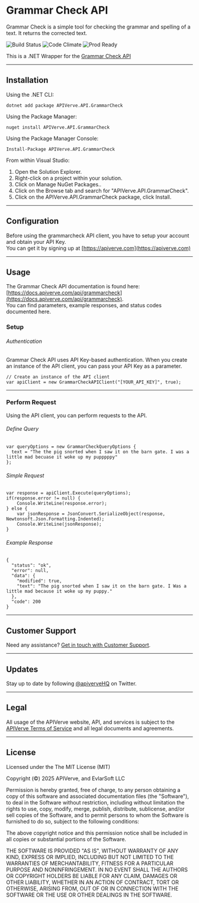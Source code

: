 Grammar Check API
============

Grammar Check is a simple tool for checking the grammar and spelling of a text. It returns the corrected text.

![Build Status](https://img.shields.io/badge/build-passing-green)
![Code Climate](https://img.shields.io/badge/maintainability-B-purple)
![Prod Ready](https://img.shields.io/badge/production-ready-blue)

This is a .NET Wrapper for the [Grammar Check API](https://apiverve.com/marketplace/api/grammarcheck)

---

## Installation

Using the .NET CLI:
```
dotnet add package APIVerve.API.GrammarCheck
```

Using the Package Manager:
```
nuget install APIVerve.API.GrammarCheck
```

Using the Package Manager Console:
```
Install-Package APIVerve.API.GrammarCheck
```

From within Visual Studio:

1. Open the Solution Explorer.
2. Right-click on a project within your solution.
3. Click on Manage NuGet Packages..
4. Click on the Browse tab and search for "APIVerve.API.GrammarCheck".
5. Click on the APIVerve.API.GrammarCheck package, click Install.


---

## Configuration

Before using the grammarcheck API client, you have to setup your account and obtain your API Key.  
You can get it by signing up at [https://apiverve.com](https://apiverve.com)

---

## Usage

The Grammar Check API documentation is found here: [https://docs.apiverve.com/api/grammarcheck](https://docs.apiverve.com/api/grammarcheck).  
You can find parameters, example responses, and status codes documented here.

### Setup

###### Authentication
Grammar Check API uses API Key-based authentication. When you create an instance of the API client, you can pass your API Key as a parameter.

```
// Create an instance of the API client
var apiClient = new GrammarCheckAPIClient("[YOUR_API_KEY]", true);
```

---


### Perform Request
Using the API client, you can perform requests to the API.

###### Define Query

```
var queryOptions = new GrammarCheckQueryOptions {
  text = "The the pig snorted when I saw it on the barn gate. I was a little mad becuase it woke up my pupppppy"
};
```

###### Simple Request

```
var response = apiClient.Execute(queryOptions);
if(response.error != null) {
	Console.WriteLine(response.error);
} else {
    var jsonResponse = JsonConvert.SerializeObject(response, Newtonsoft.Json.Formatting.Indented);
    Console.WriteLine(jsonResponse);
}
```

###### Example Response

```
{
  "status": "ok",
  "error": null,
  "data": {
    "modified": true,
    "text": "The pig snorted when I saw it on the barn gate. I Was a little mad because it woke up my puppy."
  },
  "code": 200
}
```

---

## Customer Support

Need any assistance? [Get in touch with Customer Support](https://apiverve.com/contact).

---

## Updates
Stay up to date by following [@apiverveHQ](https://twitter.com/apiverveHQ) on Twitter.

---

## Legal

All usage of the APIVerve website, API, and services is subject to the [APIVerve Terms of Service](https://apiverve.com/terms) and all legal documents and agreements.

---

## License
Licensed under the The MIT License (MIT)

Copyright (&copy;) 2025 APIVerve, and EvlarSoft LLC

Permission is hereby granted, free of charge, to any person obtaining a copy of this software and associated documentation files (the "Software"), to deal in the Software without restriction, including without limitation the rights to use, copy, modify, merge, publish, distribute, sublicense, and/or sell copies of the Software, and to permit persons to whom the Software is furnished to do so, subject to the following conditions:

The above copyright notice and this permission notice shall be included in all copies or substantial portions of the Software.

THE SOFTWARE IS PROVIDED "AS IS", WITHOUT WARRANTY OF ANY KIND, EXPRESS OR IMPLIED, INCLUDING BUT NOT LIMITED TO THE WARRANTIES OF MERCHANTABILITY, FITNESS FOR A PARTICULAR PURPOSE AND NONINFRINGEMENT. IN NO EVENT SHALL THE AUTHORS OR COPYRIGHT HOLDERS BE LIABLE FOR ANY CLAIM, DAMAGES OR OTHER LIABILITY, WHETHER IN AN ACTION OF CONTRACT, TORT OR OTHERWISE, ARISING FROM, OUT OF OR IN CONNECTION WITH THE SOFTWARE OR THE USE OR OTHER DEALINGS IN THE SOFTWARE.